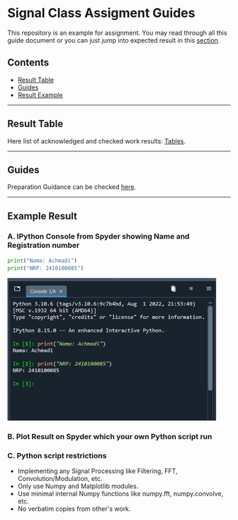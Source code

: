 # Signal Class Assigment Guides

This repository is an example for assignment.
You may read through all this guide document or you can just jump into expected result in this [section](https://github.com/mekatronik-achmadi/tugas-sinyal/tree/main#example-result).

## Contents
- [Result Table](https://github.com/mekatronik-achmadi/tugas-sinyal/tree/main#result-table)
- [Guides](https://github.com/mekatronik-achmadi/tugas-sinyal/tree/main#guides)
- [Result Example]()
	
---

## Result Table

Here list of acknowledged and checked work results: [Tables](https://github.com/mekatronik-achmadi/tugas-sinyal/blob/main/results.md).

---

## Guides

Preparation Guidance can be checked [here](https://github.com/mekatronik-achmadi/tugas-sinyal/blob/main/guides.md).

---

## Example Result

### A. IPython Console from Spyder showing Name and Registration number

```py
print("Nama: Achmadi")
print("NRP: 2410100085")
```

![image](images/result0.png)

### B. Plot Result on Spyder which your own Python script run

### C. Python script restrictions
- Implementing any Signal Processing like Filtering, FFT, Convolution/Modulation, etc.
- Only use Numpy and Matplotlib modules.
- Use minimal internal Numpy functions like numpy.fft, numpy.convolve, etc.
- No verbatim copies from other's work.